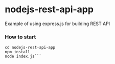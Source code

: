 # nodejs-rest-api-app
Example of using express.js for building REST API

### How to start
```git clone https://github.com/alikhil/nodejs-rest-api-app
cd nodejs-rest-api-app
npm install
node index.js```

